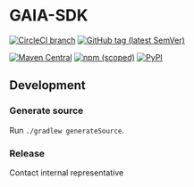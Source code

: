 # GAIA-SDK

[![CircleCI branch](https://img.shields.io/circleci/project/github/leftshiftone/gaia-sdk/master.svg?style=flat-square)](https://circleci.com/gh/leftshiftone/gaia-sdk)
[![GitHub tag (latest SemVer)](https://img.shields.io/github/tag/leftshiftone/gaia-sdk.svg?style=flat-square)](https://github.com/leftshiftone/gaia-sdk/tags)

[![Maven Central](https://img.shields.io/maven-central/v/one.leftshift.gaia-sdk/gaia-sdk?style=flat-square)](https://mvnrepository.com/artifact/one.leftshift.gaia-sdk/gaia-sdk)
[![npm (scoped)](https://img.shields.io/npm/v/@leftshiftone/gaia-sdk?style=flat-square)](https://www.npmjs.com/package/@leftshiftone/gaia-sdk)
[![PyPI](https://img.shields.io/pypi/v/gaia-sdk?style=flat-square)](https://pypi.org/project/gaia-sdk/)



## Development

### Generate source
Run `./gradlew generateSource`.

### Release
Contact internal representative

